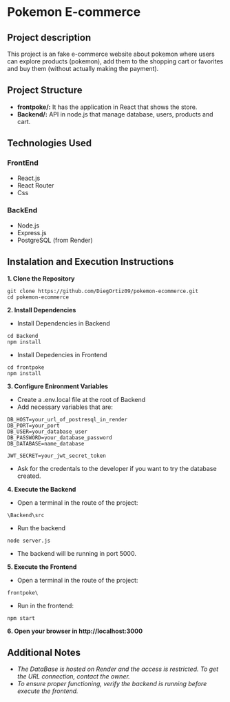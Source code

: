 # Pokemon E-commerce
## Project description
This project is an fake e-commerce website about pokemon where users can explore products (pokemon), add them to the shopping cart or favorites and buy them (without actually making the payment).
## Project Structure
* **frontpoke/:** It has the application in React that shows the store.
* **Backend/:** API in node.js that manage database, users, products and cart.
## Technologies Used
### FrontEnd
* React.js
* React Router
* Css
### BackEnd
* Node.js
* Express.js
* PostgreSQL (from Render)
## Instalation and Execution Instructions
**1. Clone the Repository**
```
git clone https://github.com/DiegOrtiz09/pokemon-ecommerce.git
cd pokemon-ecommerce
```
**2. Install Dependencies**
  * Install Dependencies in Backend
```
cd Backend
npm install
```
  * Install Depedencies in Frontend
```
cd frontpoke
npm install
```
**3. Configure Enironment Variables**
  * Create a .env.local file at the root of Backend
  * Add necessary variables that are:
```
DB_HOST=your_url_of_postresql_in_render
DB_PORT=your_port
DB_USER=your_database_user
DB_PASSWORD=your_database_password
DB_DATABASE=name_database

JWT_SECRET=your_jwt_secret_token
```
* Ask for the credentals to the developer if you want to try the database created.

**4. Execute the Backend**
* Open a terminal in the route of the project:
```
\Backend\src
```

* Run the backend

```
node server.js
```
* The backend will be running in port 5000.

**5. Execute the Frontend**
* Open a terminal in the route of the project:
```
frontpoke\
```
* Run in the frontend:
```
npm start
```

**6. Open your browser in http://localhost:3000**

## Additional Notes

* *The DataBase is hosted on Render and the access is restricted. To get the URL connection, contact the owner.*
* *To ensure proper functioning, verify the backend is running before execute the frontend.*

